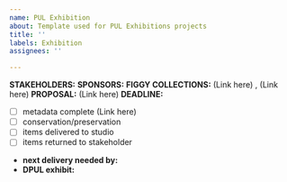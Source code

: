 ```yaml
---
name: PUL Exhibition
about: Template used for PUL Exhibitions projects
title: ''
labels: Exhibition
assignees: ''

---
```


**STAKEHOLDERS:**
**SPONSORS:**
**FIGGY COLLECTIONS:** (Link here) ,  (Link here)
**PROPOSAL:** (Link here)
**DEADLINE:**

- [ ] metadata complete (Link here)
- [ ] conservation/preservation
- [ ] items delivered to studio
- [ ] items returned to stakeholder
* **next delivery needed by:**
* **DPUL exhibit:**
